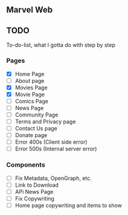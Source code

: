 ## Marvel Web

## TODO
To-do-list, what I gotta do with step by step

### Pages
- [x] Home Page
- [ ] About page
- [x] Movies Page
- [x] Movie Page
- [ ] Comics Page
- [ ] News Page
- [ ] Community Page
- [ ] Terms and Privacy page
- [ ] Contact Us page
- [ ] Donate page
- [ ] Error 400s (Client side error)
- [ ] Error 500s (Internal server error)

### Components
- [ ] Fix Metadata, OpenGraph, etc.
- [ ] Link to Download
- [ ] APi News Page
- [ ] Fix Copywriting
- [ ] Home page copywriting and items to show